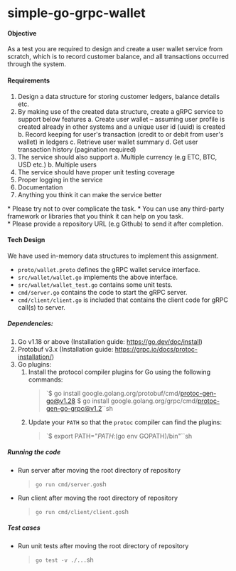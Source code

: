 # simple-go-grpc-wallet

#### Objective
As a test you are required to design and create a user wallet service from scratch, which is to record customer balance, and all transactions occurred through the system.

#### Requirements
1. Design a data structure for storing customer ledgers, balance details etc.
2. By making use of the created data structure, create a gRPC service to support below features
	a. Create user wallet – assuming user profile is created already in other systems and a unique user id (uuid) is created
	b. Record keeping for user's transaction (credit to or debit from user's wallet) in ledgers
	c. Retrieve user wallet summary 
	d. Get user transaction history (pagination required)
3. The service should also support
	 a. Multiple currency (e.g ETC, BTC, USD etc.)
	 b. Multiple users
4. The service should have proper unit testing coverage
5. Proper logging in the service
6. Documentation
7. Anything you think it can make the service better

\* Please try not to over complicate the task.
\* You can use any third-party framework or libraries that you think it can help on you task.	
\* Please provide a repository URL (e.g Github) to send it after completion.

#### Tech Design
We have used in-memory data structures to implement this assignment.
* `proto/wallet.proto` defines the gRPC wallet service interface.
* `src/wallet/wallet.go` implements the above interface.
* `src/wallet/wallet_test.go` contains some unit tests.
* `cmd/server.go` contains the code to start the gRPC server.
* `cmd/client/client.go` is included that contains the client code for gRPC call(s) to server.

##### Dependencies:
1. Go v1.18 or above (Installation guide: https://go.dev/doc/install)
2. Protobuf v3.x (Installation guide: https://grpc.io/docs/protoc-installation/)
3. Go plugins:
	1. Install the protocol compiler plugins for Go using the following commands:
		>`$ go install google.golang.org/protobuf/cmd/protoc-gen-go@v1.28
$ go install google.golang.org/grpc/cmd/protoc-gen-go-grpc@v1.2``sh
	2. Update your  `PATH`  so that the  `protoc`  compiler can find the plugins:
		>`$ export PATH="$PATH:$(go env GOPATH)/bin"``sh

##### Running the code
- Run server after moving the root directory of repository
	>`go run cmd/server.go`sh
- Run client after moving the root directory of repository
	>`go run cmd/client/client.go`sh

##### Test cases
- Run unit tests after moving the root directory of repository
	>`go test -v ./...`sh
